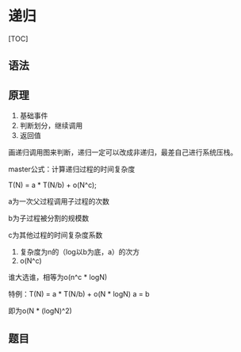 # 递归

[TOC]

## 语法

## 原理

1. 基础事件
2. 判断划分，继续调用
3. 返回值

画递归调用图来判断，递归一定可以改成非递归，最差自己进行系统压栈。

master公式：计算递归过程的时间复杂度

T(N) = a * T(N/b) + o(N^c);

a为一次父过程调用子过程的次数

b为子过程被分割的规模数

c为其他过程的时间复杂度系数

1. 复杂度为n的（log以b为底，a）的次方
2. o(N^c)

谁大选谁，相等为o(n^c * logN)



特例：T(N) = a * T(N/b) + o(N * logN)   a = b 

即为o(N * (logN)^2)

## 题目